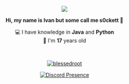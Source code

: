<p align="center">
  <a href="https://github.com/blessedroot">
    <img src="https://komarev.com/ghpvc/?username=blessedroot&color=red">
  </a>
</p>

<p align="center"><b>Hi, my name is Ivan but some call me s0ckett 👋</b></p>
<p align="center">💻 I have knowledge in <b>Java</b> and <b>Python</b><br>🎉 I'm <b>17</b> years old</p>

</br>

<p align="center">
  <a href="https://github.com/blessedroot">
    <img align="center" src="https://github-readme-stats.vercel.app/api?username=blessedroot&show_icons=true&theme=radical&count_private=true&locale=en" alt="blessedroot"/>
  </a>
</p>

<p align="center">
  <a href="https://discord.com/users/983457000585297960" target="_blank" rel="nofollow">
    <img align="center" src="https://lanyard-profile-readme.vercel.app/api/983457000585297960?&animated=true&borderRadius=30px&idleMessage=Nothing..." alt="Discord Presence">
  </a>
</p>
